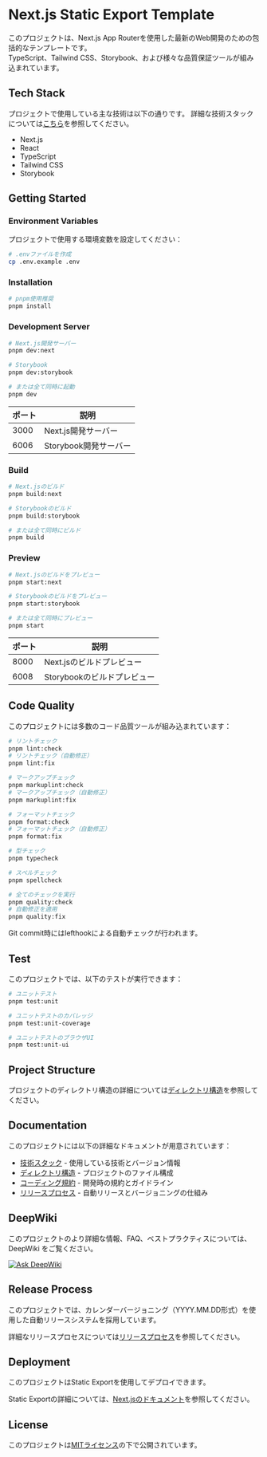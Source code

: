 # Next.js Static Export Template

このプロジェクトは、Next.js App Routerを使用した最新のWeb開発のための包括的なテンプレートです。  
TypeScript、Tailwind CSS、Storybook、および様々な品質保証ツールが組み込まれています。

## Tech Stack

プロジェクトで使用している主な技術は以下の通りです。
詳細な技術スタックについては[こちら](docs/coding-guidlines/technology-stack.md)を参照してください。

- Next.js
- React
- TypeScript
- Tailwind CSS
- Storybook

## Getting Started

### Environment Variables

プロジェクトで使用する環境変数を設定してください：

```bash
# .envファイルを作成
cp .env.example .env
```

### Installation

```bash
# pnpm使用推奨
pnpm install
```

### Development Server

```bash
# Next.js開発サーバー
pnpm dev:next

# Storybook
pnpm dev:storybook

# または全て同時に起動
pnpm dev
```

| ポート | 説明                  |
| ------ | --------------------- |
| 3000   | Next.js開発サーバー   |
| 6006   | Storybook開発サーバー |

### Build

```bash
# Next.jsのビルド
pnpm build:next

# Storybookのビルド
pnpm build:storybook

# または全て同時にビルド
pnpm build
```

### Preview

```bash
# Next.jsのビルドをプレビュー
pnpm start:next

# Storybookのビルドをプレビュー
pnpm start:storybook

# または全て同時にプレビュー
pnpm start
```

| ポート | 説明                        |
| ------ | --------------------------- |
| 8000   | Next.jsのビルドプレビュー   |
| 6008   | Storybookのビルドプレビュー |

## Code Quality

このプロジェクトには多数のコード品質ツールが組み込まれています：

```bash
# リントチェック
pnpm lint:check
# リントチェック（自動修正）
pnpm lint:fix

# マークアップチェック
pnpm markuplint:check
# マークアップチェック（自動修正）
pnpm markuplint:fix

# フォーマットチェック
pnpm format:check
# フォーマットチェック（自動修正）
pnpm format:fix

# 型チェック
pnpm typecheck

# スペルチェック
pnpm spellcheck

# 全てのチェックを実行
pnpm quality:check
# 自動修正を適用
pnpm quality:fix
```

Git commit時にはlefthookによる自動チェックが行われます。

## Test

このプロジェクトでは、以下のテストが実行できます：

```bash
# ユニットテスト
pnpm test:unit

# ユニットテストのカバレッジ
pnpm test:unit-coverage

# ユニットテストのブラウザUI
pnpm test:unit-ui
```

## Project Structure

プロジェクトのディレクトリ構造の詳細については[ディレクトリ構造](docs/coding-guidlines/directory-structure.md)を参照してください。

## Documentation

このプロジェクトには以下の詳細なドキュメントが用意されています：

- [技術スタック](docs/coding-guidlines/technology-stack.md) - 使用している技術とバージョン情報
- [ディレクトリ構造](docs/coding-guidlines/directory-structure.md) - プロジェクトのファイル構成
- [コーディング規約](docs/coding-guidlines/coding-rule.md) - 開発時の規約とガイドライン
- [リリースプロセス](docs/coding-guidlines/release-process.md) - 自動リリースとバージョニングの仕組み

## DeepWiki

このプロジェクトのより詳細な情報、FAQ、ベストプラクティスについては、DeepWiki をご覧ください。

[![Ask DeepWiki](https://deepwiki.com/badge.svg)](https://deepwiki.com/kryota-dev/nextjs-static-export-template)

## Release Process

このプロジェクトでは、カレンダーバージョニング（YYYY.MM.DD形式）を使用した自動リリースシステムを採用しています。

詳細なリリースプロセスについては[リリースプロセス](docs/coding-guidlines/release-process.md)を参照してください。

## Deployment

このプロジェクトはStatic Exportを使用してデプロイできます。

Static Exportの詳細については、[Next.jsのドキュメント](https://nextjs.org/docs/app/guides/static-exports)を参照してください。

## License

このプロジェクトは[MITライセンス](LICENSE)の下で公開されています。
